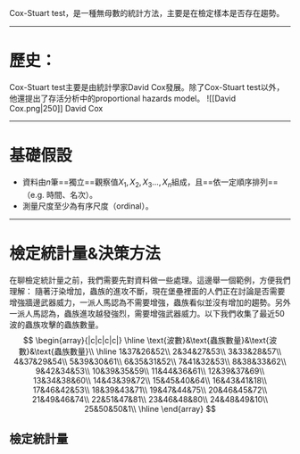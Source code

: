 Cox-Stuart test，是一種無母數的統計方法，主要是在檢定樣本是否存在趨勢。
- - -
# 歷史：
Cox-Stuart test主要是由統計學家David Cox發展。除了Cox-Stuart test以外，他還提出了存活分析中的proportional hazards model。
![[David Cox.png|250]]
David Cox
- - -
# 基礎假設

- 資料由$n$筆==獨立==觀察值$X_1,X_2,X_3\ldots,X_n$組成，且==依一定順序排列==（e.g. 時間、名次）。
- 測量尺度至少為有序尺度（ordinal）。
- - -
# 檢定統計量&決策方法
在聊檢定統計量之前，我們需要先對資料做一些處理。這邊舉一個範例，方便我們理解：
隨著汙染增加，蟲族的進攻不斷，現在堡壘裡面的人們正在討論是否需要增強牆邊武器威力，一派人馬認為不需要增強，蟲族看似並沒有增加的趨勢。另外一派人馬認為，蟲族進攻越發強烈，需要增強武器威力。以下我們收集了最近50波的蟲族攻擊的蟲族數量。
$$
\begin{array}{|c|c|c|c|}
\hline
\text{波數}&\text{蟲族數量}&\text{波數}&\text{蟲族數量}\\
\hline
1&37&26&52\\
2&34&27&53\\
3&33&28&57\\
4&37&29&54\\
5&39&30&61\\
6&35&31&52\\
7&41&32&53\\
8&38&33&62\\
9&42&34&53\\
10&39&35&59\\
11&44&36&61\\
12&39&37&69\\
13&34&38&60\\
14&43&39&72\\
15&45&40&64\\
16&43&41&18\\
17&46&42&53\\
18&39&43&71\\
19&47&44&75\\
20&46&45&72\\
21&49&46&74\\
22&51&47&81\\
23&46&48&80\\
24&48&49&10\\
25&50&50&1\\
\hline
\end{array}
$$
## 檢定統計量

